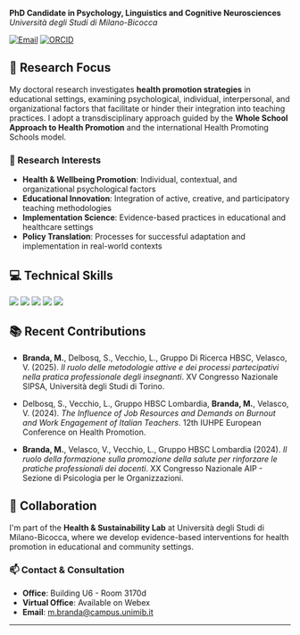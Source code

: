**PhD Candidate in Psychology, Linguistics and Cognitive Neurosciences**  
*Università degli Studi di Milano-Bicocca*

[![Email](https://img.shields.io/badge/Email-m.branda%40campus.unimib.it-blue?style=flat-square&logo=gmail)](mailto:m.branda@campus.unimib.it)
[![ORCID](https://img.shields.io/badge/ORCID-0009--0004--3055--7886-green?style=flat-square&logo=orcid)](https://orcid.org/0009-0004-3055-7886)

## 🎯 Research Focus

My doctoral research investigates **health promotion strategies** in educational settings, examining psychological, individual, interpersonal, and organizational factors that facilitate or hinder their integration into teaching practices. I adopt a transdisciplinary approach guided by the **Whole School Approach to Health Promotion** and the international Health Promoting Schools model.

### 🔬 Research Interests

- **Health & Wellbeing Promotion**: Individual, contextual, and organizational psychological factors
- **Educational Innovation**: Integration of active, creative, and participatory teaching methodologies
- **Implementation Science**: Evidence-based practices in educational and healthcare settings
- **Policy Translation**: Processes for successful adaptation and implementation in real-world contexts

## 💻 Technical Skills

<p align="left">
<img src="https://img.shields.io/badge/R-276DC3?style=for-the-badge&logo=r&logoColor=white" />
<img src="https://img.shields.io/badge/RStudio-75AADB?style=for-the-badge&logo=RStudio&logoColor=white" />
<img src="https://img.shields.io/badge/SPSS-FF6C37?style=for-the-badge&logo=IBM&logoColor=white" />
<img src="https://img.shields.io/badge/LaTeX-008080?style=for-the-badge&logo=LaTeX&logoColor=white" />
<img src="(https://img.shields.io/badge/Mplus-4B8BBE?style=flat&logoColor=white" />
</p>



## 📚 Recent Contributions

- **Branda, M.**, Delbosq, S., Vecchio, L., Gruppo Di Ricerca HBSC, Velasco, V. (2025). *Il ruolo delle metodologie attive e dei processi partecipativi nella pratica professionale degli insegnanti*. XV Congresso Nazionale SIPSA, Università degli Studi di Torino.

- Delbosq, S., Vecchio, L., Gruppo HBSC Lombardia, **Branda, M.**, Velasco, V. (2024). *The Influence of Job Resources and Demands on Burnout and Work Engagement of Italian Teachers*. 12th IUHPE European Conference on Health Promotion.

- **Branda, M.**, Velasco, V., Vecchio, L., Gruppo HBSC Lombardia (2024). *Il ruolo della formazione sulla promozione della salute per rinforzare le pratiche professionali dei docenti*. XX Congresso Nazionale AIP - Sezione di Psicologia per le Organizzazioni.

## 🤝 Collaboration

I'm part of the **Health & Sustainability Lab** at Università degli Studi di Milano-Bicocca, where we develop evidence-based interventions for health promotion in educational and community settings.

### 📫 Contact & Consultation

- **Office**: Building U6 - Room 3170d
- **Virtual Office**: Available on Webex
- **Email**: m.branda@campus.unimib.it

---



